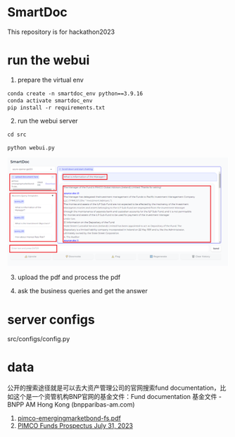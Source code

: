 # SmartDoc
This repository is for hackathon2023

# run the webui
1. prepare the virtual env
```shell 
conda create -n smartdoc_env python==3.9.16  
conda activate smartdoc_env  
pip install -r requirements.txt    
```


2. run the webui server

```shell  
cd src  
```

```python  
python webui.py  
```

![smartdoc-webui](images/smartdoc-webui-v2.png)

3. upload the pdf and process the pdf

[//]: # (![upload-pdf]&#40;images/v1/upload-pdf.png&#41;)

4. ask the business queries and get the answer  

[//]: # (![answer-queries]&#40;images/v1/webui-query-templates-01.png&#41;)


# server configs
src/configs/config.py


# data
公开的搜索途径就是可以去大资产管理公司的官网搜索fund documentation，比如这个是一个资管机构BNP官网的基金文件：Fund documentation 基金文件 - BNPP AM Hong Kong (bnpparibas-am.com)

1. [pimco-emergingmarketbond-fs.pdf](https://www.insurance.hsbc.com.sg/content/dam/hsbc/insn/documents/funds/ilpfund/pimco/emerging-markets-bond-fund/fund-summary/pimco-emergingmarketbond-fs.pdf)
2. [PIMCO Funds Prospectus July 31, 2023](https://www.pimco.com/handlers/displaydocument.ashx?Id=N5CZucjr91ejcDMwCBYVdT%2B9JYhXYRsYqQeCj0inqtaO%2B4%2B1wq4oRCZRYlfkumG7R%2BH4N6%2BLBfrkXQlo9%2BkgTEPRi1OTHJuzfCWMRFMg7oX3pmkZMzYTLo%2FmjZKLYhXQ8j70DA3%2BbJZfht97Udj180KJgYZEUWbJn8%2BtbLuOuKFU9wdJ7LOuQGyUfTdg2oN2Dm74cmcA5G5Run6uInL8AB95X0yUe8BAzjRU8%2BIGvezyjbXaHcRmaw1BA%2FCkgK8J)